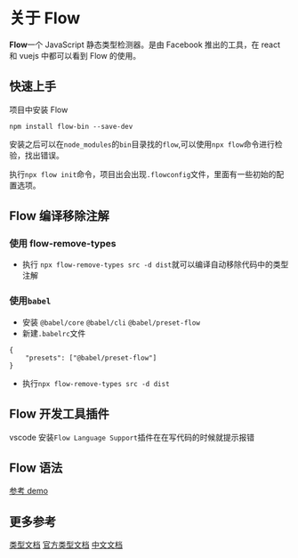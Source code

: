 # 关于 Flow

**Flow**一个 JavaScript 静态类型检测器。是由 Facebook 推出的工具，在 react 和 vuejs 中都可以看到 Flow 的使用。

## 快速上手

项目中安装 Flow

```
npm install flow-bin --save-dev
```

安装之后可以在`node_modules`的`bin`目录找的`flow`,可以使用`npx flow`命令进行检验，找出错误。

执行`npx flow init`命令，项目出会出现`.flowconfig`文件，里面有一些初始的配置选项。

## Flow 编译移除注解

### 使用 flow-remove-types

- 执行 `npx flow-remove-types src -d dist`就可以编译自动移除代码中的类型注解

### 使用`babel`

- 安装 `@babel/core` `@babel/cli` `@babel/preset-flow`
- 新建`.babelrc`文件

```
{
    "presets": ["@babel/preset-flow"]
}
```

- 执行`npx flow-remove-types src -d dist`

## Flow 开发工具插件

vscode 安装`Flow Language Support`插件在在写代码的时候就提示报错

## Flow 语法

[参考 demo](https://github.com/licop/What_is_FE/tree/master/examples/Flow)

## 更多参考

[类型文档](https://www.saltycrane.com/cheat-sheets/flow-type/latest/)
[官方类型文档](https://flow.org/en/docs/types/)
[中文文档](https://zhenyong.github.io/flowtype/)
